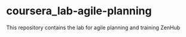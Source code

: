 # coursera_lab-agile-planning
This repository contains the lab for agile planning and training ZenHub
